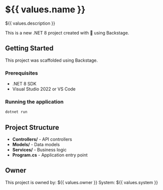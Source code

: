 # ${{ values.name }}

${{ values.description }}

This is a new .NET 8 project created with 💚 using Backstage.

## Getting Started

This project was scaffolded using Backstage.

### Prerequisites

- .NET 8 SDK
- Visual Studio 2022 or VS Code

### Running the application

```bash
dotnet run
```

## Project Structure

- **Controllers/** - API controllers
- **Models/** - Data models
- **Services/** - Business logic
- **Program.cs** - Application entry point

## Owner

This project is owned by: ${{ values.owner }}
System: ${{ values.system }}
